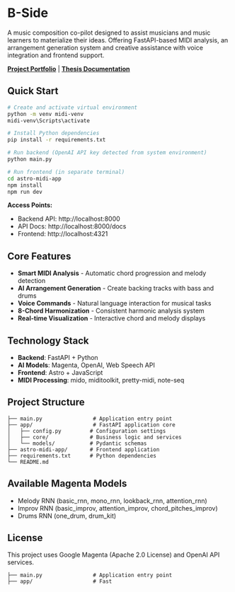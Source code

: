# B-Side
A music composition co-pilot designed to assist musicians and music learners to materialize their ideas. Offering FastAPI-based MIDI analysis, an arrangement generation system and creative assistance with voice integration and frontend support.

**[Project Portfolio](https://www.johnoikonomou.com/b-side)** | **[Thesis Documentation](https://www.johnoikonomou.com/_files/ugd/d49114_6c851729d85e4f3cb2272b7ad23db074.pdf)**

## Quick Start

```bash
# Create and activate virtual environment
python -m venv midi-venv
midi-venv\Scripts\activate

# Install Python dependencies
pip install -r requirements.txt

# Run backend (OpenAI API key detected from system environment)
python main.py

# Run frontend (in separate terminal)
cd astro-midi-app
npm install
npm run dev
```

**Access Points:**
- Backend API: http://localhost:8000
- API Docs: http://localhost:8000/docs
- Frontend: http://localhost:4321

## Core Features

- **Smart MIDI Analysis** - Automatic chord progression and melody detection
- **AI Arrangement Generation** - Create backing tracks with bass and drums
- **Voice Commands** - Natural language interaction for musical tasks  
- **8-Chord Harmonization** - Consistent harmonic analysis system
- **Real-time Visualization** - Interactive chord and melody displays

## Technology Stack

- **Backend**: FastAPI + Python
- **AI Models**: Magenta, OpenAI, Web Speech API
- **Frontend**: Astro + JavaScript
- **MIDI Processing**: mido, miditoolkit, pretty-midi, note-seq

## Project Structure

```
├── main.py                # Application entry point
├── app/                   # FastAPI application core
│   ├── config.py         # Configuration settings
│   ├── core/             # Business logic and services
│   └── models/           # Pydantic schemas
├── astro-midi-app/       # Frontend application
├── requirements.txt      # Python dependencies
└── README.md
```

## Available Magenta Models
- Melody RNN (basic_rnn, mono_rnn, lookback_rnn, attention_rnn)
- Improv RNN (basic_improv, attention_improv, chord_pitches_improv)  
- Drums RNN (one_drum, drum_kit)

## License

This project uses Google Magenta (Apache 2.0 License) and OpenAI API services.

```
├── main.py                # Application entry point
├── app/                   # Fast
